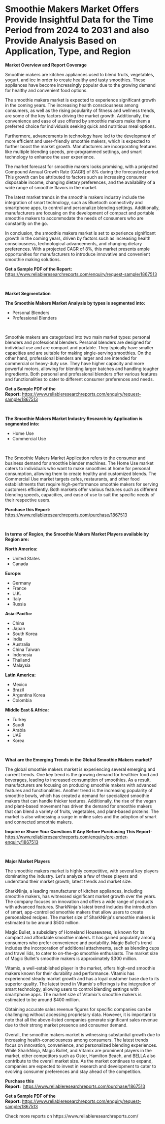 <p><h1>Smoothie Makers Market Offers Provide Insightful Data for the Time Period from 2024 to 2031 and also Provide Analysis Based on Application, Type, and Region</h1></p><p><strong>Market Overview and Report Coverage</strong></p>
<p><p>Smoothie makers are kitchen appliances used to blend fruits, vegetables, yogurt, and ice in order to create healthy and tasty smoothies. These appliances have become increasingly popular due to the growing demand for healthy and convenient food options.</p><p>The smoothie makers market is expected to experience significant growth in the coming years. The increasing health consciousness among consumers, as well as the rising popularity of fitness and wellness trends, are some of the key factors driving the market growth. Additionally, the convenience and ease of use offered by smoothie makers make them a preferred choice for individuals seeking quick and nutritious meal options.</p><p>Furthermore, advancements in technology have led to the development of more efficient and user-friendly smoothie makers, which is expected to further boost the market growth. Manufacturers are incorporating features like multiple blending speeds, pre-programmed settings, and smart technology to enhance the user experience.</p><p>The market forecast for smoothie makers looks promising, with a projected Compound Annual Growth Rate (CAGR) of 8% during the forecasted period. This growth can be attributed to factors such as increasing consumer disposable income, changing dietary preferences, and the availability of a wide range of smoothie flavors in the market.</p><p>The latest market trends in the smoothie makers industry include the integration of smart technology, such as Bluetooth connectivity and smartphone apps, to control and personalize blending settings. Additionally, manufacturers are focusing on the development of compact and portable smoothie makers to accommodate the needs of consumers who are constantly on the go.</p><p>In conclusion, the smoothie makers market is set to experience significant growth in the coming years, driven by factors such as increasing health consciousness, technological advancements, and changing dietary preferences. With a projected CAGR of 8%, this market presents ample opportunities for manufacturers to introduce innovative and convenient smoothie making solutions.</p></p>
<p><strong>Get a Sample PDF of the Report:</strong> <a href="https://www.reliableresearchreports.com/enquiry/request-sample/1867513">https://www.reliableresearchreports.com/enquiry/request-sample/1867513</a></p>
<p>&nbsp;</p>
<p><strong>Market Segmentation</strong></p>
<p><strong>The Smoothie Makers Market Analysis by types is segmented into:</strong></p>
<p><ul><li>Personal Blenders</li><li>Professional Blenders</li></ul></p>
<p>&nbsp;</p>
<p><p>Smoothie makers are categorized into two main market types: personal blenders and professional blenders. Personal blenders are designed for individual use and are compact and portable. They typically have smaller capacities and are suitable for making single-serving smoothies. On the other hand, professional blenders are larger and are intended for commercial or heavy-duty use. They have higher capacity and more powerful motors, allowing for blending larger batches and handling tougher ingredients. Both personal and professional blenders offer various features and functionalities to cater to different consumer preferences and needs.</p></p>
<p><strong>Get a Sample PDF of the Report:</strong>&nbsp;<a href="https://www.reliableresearchreports.com/enquiry/request-sample/1867513">https://www.reliableresearchreports.com/enquiry/request-sample/1867513</a></p>
<p>&nbsp;</p>
<p><strong>The Smoothie Makers Market Industry Research by Application is segmented into:</strong></p>
<p><ul><li>Home Use</li><li>Commercial Use</li></ul></p>
<p>&nbsp;</p>
<p><p>The Smoothie Makers Market Application refers to the consumer and business demand for smoothie blender machines. The Home Use market caters to individuals who want to make smoothies at home for personal consumption, allowing them to create healthy and customized blends. The Commercial Use market targets cafes, restaurants, and other food establishments that require high-performance smoothie makers for serving customers efficiently. Both markets offer various features such as different blending speeds, capacities, and ease of use to suit the specific needs of their respective users.</p></p>
<p><strong>Purchase this Report:</strong>&nbsp; <a href="https://www.reliableresearchreports.com/purchase/1867513">https://www.reliableresearchreports.com/purchase/1867513</a></p>
<p>&nbsp;</p>
<p><strong>In terms of Region, the Smoothie Makers Market Players available by Region are:</strong></p>
<p>
    <p> <strong> North America: </strong>
        <ul>
            <li>United States</li>
            <li>Canada</li>
        </ul>
        </p> 
    <p> <strong> Europe: </strong>
        <ul>
            <li>Germany</li>
            <li>France</li>
            <li>U.K.</li>
            <li>Italy</li>
            <li>Russia</li>
        </ul>
        </p> 
    <p> <strong> Asia-Pacific: </strong>
        <ul>
            <li>China</li>
            <li>Japan</li>
            <li>South Korea</li>
            <li>India</li>
            <li>Australia</li>
            <li>China Taiwan</li>
            <li>Indonesia</li>
            <li>Thailand</li>
            <li>Malaysia</li>
        </ul>
        </p> 
    <p> <strong> Latin America: </strong>
        <ul>
            <li>Mexico</li>
            <li>Brazil</li>
            <li>Argentina Korea</li>
            <li>Colombia</li>
        </ul>
        </p> 
    <p> <strong> Middle East & Africa: </strong>
        <ul>
            <li>Turkey</li>
            <li>Saudi</li>
            <li>Arabia</li>
            <li>UAE</li>
            <li>Korea</li>
        </ul>
    </p>
    </p>
<p>&nbsp;</p>
<p><strong>What are the Emerging Trends in the Global Smoothie Makers market?</strong></p>
<p><p>The global smoothie makers market is experiencing several emerging and current trends. One key trend is the growing demand for healthier food and beverages, leading to increased consumption of smoothies. As a result, manufacturers are focusing on producing smoothie makers with advanced features and functionalities. Another trend is the increasing popularity of smoothie bowls, which has created a demand for specialized smoothie makers that can handle thicker textures. Additionally, the rise of the vegan and plant-based movement has driven the demand for smoothie makers that can blend a variety of fruits, vegetables, and plant-based proteins. The market is also witnessing a surge in online sales and the adoption of smart and connected smoothie makers.</p></p>
<p><strong>Inquire or Share Your Questions If Any Before Purchasing This Report</strong>- <a href="https://www.reliableresearchreports.com/enquiry/pre-order-enquiry/1867513">https://www.reliableresearchreports.com/enquiry/pre-order-enquiry/1867513</a></p>
<p>&nbsp;</p>
<p><strong>Major Market Players</strong></p>
<p><p>The smoothie makers market is highly competitive, with several key players dominating the industry. Let's analyze a few of these players and understand their market growth, latest trends and market size.</p><p>SharkNinja, a leading manufacturer of kitchen appliances, including smoothie makers, has witnessed significant market growth over the years. The company focuses on innovation and offers a wide range of products with advanced features. SharkNinja's latest trend includes the introduction of smart, app-controlled smoothie makers that allow users to create personalized recipes. The market size of SharkNinja's smoothie makers is estimated to be around $500 million.</p><p>Magic Bullet, a subsidiary of Homeland Housewares, is known for its compact and affordable smoothie makers. It has gained popularity among consumers who prefer convenience and portability. Magic Bullet's trend includes the incorporation of additional attachments, such as blending cups and travel lids, to cater to on-the-go smoothie enthusiasts. The market size of Magic Bullet's smoothie makers is approximately $300 million.</p><p>Vitamix, a well-established player in the market, offers high-end smoothie makers known for their durability and performance. Vitamix has experienced steady market growth and has a loyal customer base due to its superior quality. The latest trend in Vitamix's offerings is the integration of smart technology, allowing users to control blending settings with smartphone apps. The market size of Vitamix's smoothie makers is estimated to be around $400 million.</p><p>Obtaining accurate sales revenue figures for specific companies can be challenging without accessing proprietary data. However, it is important to note that all the above-listed companies generate significant sales revenue due to their strong market presence and consumer demand.</p><p>Overall, the smoothie makers market is witnessing substantial growth due to increasing health-consciousness among consumers. The latest trends focus on innovation, convenience, and personalized blending experiences. While SharkNinja, Magic Bullet, and Vitamix are prominent players in the market, other competitors such as Oster, Hamilton Beach, and BELLA also contribute to the overall market size. As the market continues to expand, companies are expected to invest in research and development to cater to evolving consumer preferences and stay ahead of the competition.</p></p>
<p><strong>Purchase this Report:</strong>&nbsp;&nbsp;<a href="https://www.reliableresearchreports.com/purchase/1867513">https://www.reliableresearchreports.com/purchase/1867513</a></p>
<p></p>
<p><strong>Get a Sample PDF of the Report:</strong>&nbsp;<a href="https://www.reliableresearchreports.com/enquiry/request-sample/1867513">https://www.reliableresearchreports.com/enquiry/request-sample/1867513</a></p>
<p>Check more reports on https://www.reliableresearchreports.com/</p>